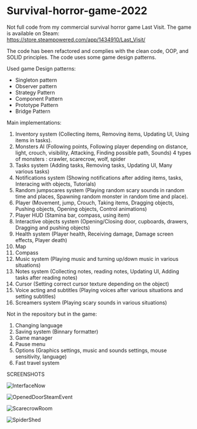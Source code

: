 # Survival-horror-game-2022
Not full code from my commercial survival horror game Last Visit. The game is available on Steam: https://store.steampowered.com/app/1434910/Last_Visit/

The code has been refactored and complies with the clean code, OOP, and SOLID principles. The code uses some game design patterns.

Used game Design patterns:

* Singleton pattern
* Observer pattern
* Strategy Pattern
* Component Pattern
* Prototype Pattern
* Bridge Pattern

Main implementations:

1. Inventory system (Collecting items, Removing items, Updating UI, Using items in tasks).
2. Monsters AI (Following points, Following player depending on distance, light, crouch, visibility, Attacking, Finding possible path, Sounds)
    4 types of monsters : crawler, scarecrow, wolf, spider
3. Tasks system (Adding tasks, Removing tasks, Updating UI, Many various tasks)
4. Notifications system (Showing notifications after adding items, tasks, Interacing with objects, Tutorials)
5. Random jumpscares system (Playing random scary sounds in random time and places, Spawning random monster in random time and place).
6. Player (Movement, jump, Crouch, Taking items, Dragging objects, Pushing objects, Opening objects, Control animations)
7. Player HUD (Stamina bar, compass, using item)
8. Interactive objects system (Opening/Closing door, cupboards, drawers, Dragging and pushing objects)
9. Health system (Player health, Receiving damage, Damage screen effects, Player death)
10. Map
11. Compass
12. Music system (Playing music and turning up/down music in various situations)
13. Notes system (Collecting notes, reading notes, Updating UI, Adding tasks after reading notes)
14. Cursor (Setting correct cursor texture depending on the object)
15. Voice acting and subtitles (Playing voices after various situations and setting subtitles)
16. Screamers system (Playing scary sounds in various situations)

Not in the repository but in the game:

1. Changing language
2. Saving system (Binnary formatter)
3. Game manager
4. Pause menu
5. Options (Graphics settings, music and sounds settings, mouse sensitivity, language)
6. Fast travel system

SCREENSHOTS

![InterfaceNow](https://github.com/pavrekgames/Survival-horror-game-2022/assets/105421661/811a471c-d764-40ce-9dcd-b3779c4144a5)

![OpenedDoorSteamEvent](https://github.com/pavrekgames/Survival-horror-game-2022/assets/105421661/f3025452-8787-4909-bf65-2200d1aef768)

![ScarecrowRoom](https://github.com/pavrekgames/Survival-horror-game-2022/assets/105421661/fee3988b-8c1a-4da2-95d8-d11bb0cff67f)

![SpiderShed](https://github.com/pavrekgames/Survival-horror-game-2022/assets/105421661/4861ca58-d2a2-4731-9884-070aee6a22c7)

